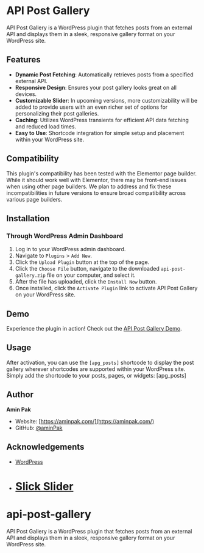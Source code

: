# API Post Gallery

API Post Gallery is a WordPress plugin that fetches posts from an external API and displays them in a sleek, responsive gallery format on your WordPress site.

## Features

- **Dynamic Post Fetching**: Automatically retrieves posts from a specified external API.
- **Responsive Design**: Ensures your post gallery looks great on all devices.
- **Customizable Slider**: In upcoming versions, more customizability will be added to provide users with an even richer set of options for personalizing their post galleries.
- **Caching**: Utilizes WordPress transients for efficient API data fetching and reduced load times.
- **Easy to Use**: Shortcode integration for simple setup and placement within your WordPress site.

## Compatibility

This plugin's compatibility has been tested with the Elementor page builder. While it should work well with Elementor, there may be front-end issues when using other page builders. We plan to address and fix these incompatibilities in future versions to ensure broad compatibility across various page builders.

## Installation

### Through WordPress Admin Dashboard

1. Log in to your WordPress admin dashboard.
2. Navigate to `Plugins` > `Add New`.
3. Click the `Upload Plugin` button at the top of the page.
4. Click the `Choose File` button, navigate to the downloaded `api-post-gallery.zip` file on your computer, and select it.
5. After the file has uploaded, click the `Install Now` button.
6. Once installed, click the `Activate Plugin` link to activate API Post Gallery on your WordPress site.

## Demo

Experience the plugin in action! Check out the [API Post Gallery Demo](https://aminpak.com/api-post-gallery/).

## Usage

After activation, you can use the `[apg_posts]` shortcode to display the post gallery wherever shortcodes are supported within your WordPress site. Simply add the shortcode to your posts, pages, or widgets:
[apg_posts]

## Author

**Amin Pak**

- Website: [https://aminpak.com/](https://aminpak.com/)
- GitHub: [@aminPak](#)

## Acknowledgements

- [WordPress](https://wordpress.org/)
- # [Slick Slider](https://kenwheeler.github.io/slick/)

# api-post-gallery

API Post Gallery is a WordPress plugin that fetches posts from an external API and displays them in a sleek, responsive gallery format on your WordPress site.
